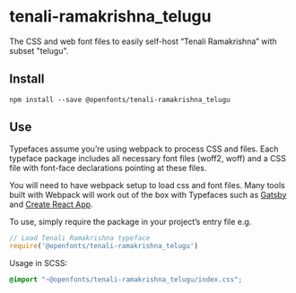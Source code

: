 
# tenali-ramakrishna_telugu

The CSS and web font files to easily self-host “Tenali Ramakrishna” with subset "telugu".

## Install

`npm install --save @openfonts/tenali-ramakrishna_telugu`

## Use

Typefaces assume you’re using webpack to process CSS and files. Each typeface
package includes all necessary font files (woff2, woff) and a CSS file with
font-face declarations pointing at these files.

You will need to have webpack setup to load css and font files. Many tools built
with Webpack will work out of the box with Typefaces such as [Gatsby](https://github.com/gatsbyjs/gatsby)
and [Create React App](https://github.com/facebookincubator/create-react-app).

To use, simply require the package in your project’s entry file e.g.

```javascript
// Load Tenali Ramakrishna typeface
require('@openfonts/tenali-ramakrishna_telugu')
```

Usage in SCSS:
```scss
@import "~@openfonts/tenali-ramakrishna_telugu/index.css";
```
